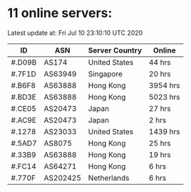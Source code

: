 # 11 online servers:

Latest update at: Fri Jul 10 23:10:10 UTC 2020

| ID | ASN | Server Country | Online |
| -- | --- | -------------- | ------ |
| #.D09B | AS174 | United States | 44 hrs |
| #.7F1D | AS63949 | Singapore | 20 hrs |
| #.B6F8 | AS63888 | Hong Kong | 3954 hrs |
| #.BD3E | AS63888 | Hong Kong | 5023 hrs |
| #.CE05 | AS20473 | Japan | 27 hrs |
| #.AC9E | AS20473 | Japan | 2 hrs |
| #.1278 | AS23033 | United States | 1439 hrs |
| #.5AD7 | AS8075 | Hong Kong | 25 hrs |
| #.33B9 | AS63888 | Hong Kong | 19 hrs |
| #.FC14 | AS64271 | Hong Kong | 6 hrs |
| #.770F | AS202425 | Netherlands | 6 hrs |

